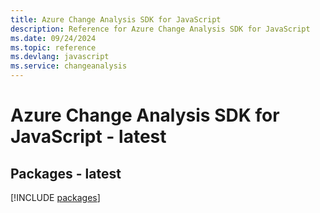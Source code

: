 ```yaml
---
title: Azure Change Analysis SDK for JavaScript
description: Reference for Azure Change Analysis SDK for JavaScript
ms.date: 09/24/2024
ms.topic: reference
ms.devlang: javascript
ms.service: changeanalysis
---
```

# Azure Change Analysis SDK for JavaScript - latest
## Packages - latest
[!INCLUDE [packages](change-analysis-index.md)]